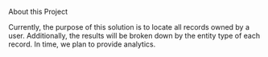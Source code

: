 About this Project

Currently, the purpose of this solution is to locate all records owned by a user. Additionally, the results will be broken down by the entity type of each record. In time, we plan to provide analytics.
